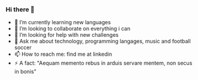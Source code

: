 ### Hi there 👋

<!--
**jldefigueiredo/jldefigueiredo** is a ✨ _special_ ✨ repository because its `README.md` (this file) appears on your GitHub profile.

Here are some ideas to get you started:
-->

- 🌱 I’m currently learning new languages
- 👯 I’m looking to collaborate on everything i can
- 🤔 I’m looking for help with new challenges
- 💬 Ask me about technology, programming langages, music and football soccer
- 📫 How to reach me: find me at linkedin
- ⚡ A fact: "Aequam memento rebus in arduis servare mentem, non secus in bonis"

